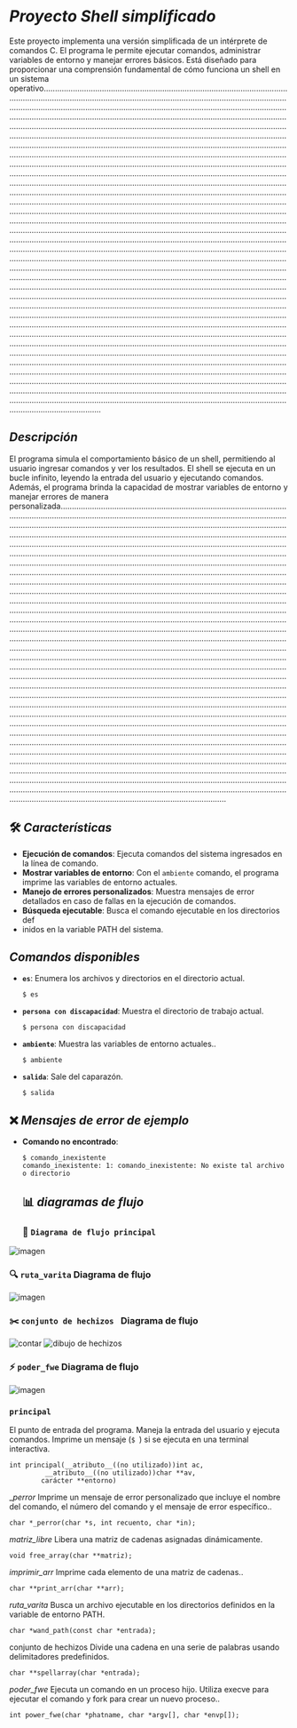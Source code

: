 # _Proyecto Shell simplificado_
Este proyecto implementa una versión simplificada de un intérprete de comandos C. El programa le permite ejecutar comandos, administrar variables de entorno y manejar errores básicos. Está diseñado para proporcionar una comprensión fundamental de cómo funciona un shell en un sistema operativo..................................................................................................................................................................................................................................................................................................................................................................................................................................................................................................................................................................................................................................................................................................................................................................................................................................................................................................................................................................................................................................................................................................................................................................................................................................................................................................................................................................................................................................................................................................................................................................................................................................................................................................................................................................................................................................................................................................................................................................................................................................................................................................................................................................................................................................................................................................................................................................................................................................................................................................................................................................................................................................................................................................................................................................................................................................................................................................................................................................................................................................................................................................................................................................................................................................................................................................................................................................................................................................................................................................................................................................................................................................................................................................................................................................................................................................................................................................................................................................................................................................................................................................................................................................................................................................................................................................................................................................................................................

## _Descripción_
El programa simula el comportamiento básico de un shell, permitiendo al usuario ingresar comandos y ver los resultados. El shell se ejecuta en un bucle infinito, leyendo la entrada del usuario y ejecutando comandos. Además, el programa brinda la capacidad de mostrar variables de entorno y manejar errores de manera personalizada..............................................................................................................................................................................................................................................................................................................................................................................................................................................................................................................................................................................................................................................................................................................................................................................................................................................................................................................................................................................................................................................................................................................................................................................................................................................................................................................................................................................................................................................................................................................................................................................................................................................................................................................................................................................................................................................................................................................................................................................................................................................................................................................................................................................................................................................................................................................................................................................................................................................................................................................................................................................................................................................................................................................................................................................................................................................................................................................................................................................................................................................................................................................................................................................................................................................................................................................................................................................................................................................................................................................................................................................................................................................................................................................................................................................................................................................................................................................................................................................................................................................................................

## 🛠️ _Características_

- **Ejecución de comandos**: Ejecuta comandos del sistema ingresados ​​en la línea de comando.
- **Mostrar variables de entorno**: Con el `ambiente` comando, el programa imprime las variables de entorno actuales.
- **Manejo de errores personalizados**: Muestra mensajes de error detallados en caso de fallas en la ejecución de comandos.
- **Búsqueda ejecutable**: Busca el comando ejecutable en los directorios def
- inidos en la variable PATH del sistema.

## _Comandos disponibles_

- **`es`**: Enumera los archivos y directorios en el directorio actual.

    ```intento
    $ es
    ```

- **`persona con discapacidad`**: Muestra el directorio de trabajo actual.

    ```intento
    $ persona con discapacidad
    ```

- **`ambiente`**: Muestra las variables de entorno actuales..

    ```intento
    $ ambiente
    ```

- **`salida`**: Sale del caparazón.

    ```intento
    $ salida
    ```
## ❌ _Mensajes de error de ejemplo_

- **Comando no encontrado**:

    ```intento
    $ comando_inexistente
    comando_inexistente: 1: comando_inexistente: No existe tal archivo o directorio
    ```

    ## 📊 _diagramas de flujo_
  
  ### 🧩 `Diagrama de flujo principal`
 ![imagen](https://github.com/user-attachments/assets/4c01c501-fec2-4168-b845-4a10a5116340)

### 🔍 `ruta_varita` Diagrama de flujo
![imagen](https://github.com/user-attachments/assets/499187ae-a990-406c-ac7d-00dab612ea5d)

### ✂️ `conjunto de hechizos ` Diagrama de flujo
![contar](https://github.com/user-attachments/assets/4f3a0c88-ec61-4a99-8892-e19e92efa57e)
![dibujo de hechizos](https://github.com/user-attachments/assets/738ee4f6-3890-4d0f-94b2-bc3d58a7ae10)

### ⚡ `poder_fwe` Diagrama de flujo
![imagen](https://github.com/user-attachments/assets/bb55fda4-e184-403b-8456-175b3bce1989)

### `principal`

El punto de entrada del programa. Maneja la entrada del usuario y ejecuta comandos. Imprime un mensaje (`$ `) si se ejecuta en una terminal interactiva.

```
int principal(__atributo__((no utilizado))int ac,
         __atributo__((no utilizado))char **av,
        carácter **entorno)
```
__perror_
Imprime un mensaje de error personalizado que incluye el nombre del comando, el número del comando y el mensaje de error específico..
```
char *_perror(char *s, int recuento, char *in);
```
_matriz_libre_
Libera una matriz de cadenas asignadas dinámicamente.
```
void free_array(char **matriz);
```
_imprimir_arr_
Imprime cada elemento de una matriz de cadenas..
```
char **print_arr(char **arr);
```
_ruta_varita_
Busca un archivo ejecutable en los directorios definidos en la variable de entorno PATH.
```
char *wand_path(const char *entrada);
```
conjunto de hechizos
Divide una cadena en una serie de palabras usando delimitadores predefinidos.
```
char **spellarray(char *entrada);
```
_poder_fwe_
Ejecuta un comando en un proceso hijo. Utiliza execve para ejecutar el comando y fork para crear un nuevo proceso..
```
int power_fwe(char *phatname, char *argv[], char *envp[]);
```
